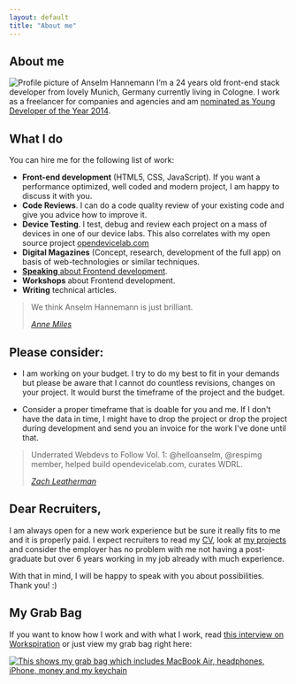 ```yaml
---
layout: default
title: "About me"
---
```


## About me

![Profile picture of Anselm Hannemann](http://img.anselmhannemann.netdna-cdn.com/img/anselm_nominee.jpg)
I’m a 24 years old front-end stack developer from lovely Munich, Germany currently living in Cologne. I work as a freelancer for companies and agencies and am [nominated as Young Developer of the Year 2014](https://thenetawards.com/vote/young-developer/anselm-hannemann/).

## What I do

You can hire me for the following list of work:

- **Front-end development** (HTML5, CSS, JavaScript). If you want a performance optimized, well coded and modern project, I am happy to discuss it with you.
- **Code Reviews**. I can do a code quality review of your existing code and give you advice how to improve it.
- **Device Testing**. I test, debug and review each project on a mass of devices in one of our device labs. This also correlates with my open source project [opendevicelab.com](http://opendevicelab.com/)
- **Digital Magazines** (Concept, research, development of the full app) on basis of web-technologies or similar techniques.
- [**Speaking** about Frontend development](/conf/).
- **Workshops** about Frontend development.
- **Writing** technical articles.

> We think Anselm Hannemann is just brilliant.
>
> <cite><a href="http://www.redtoadmedia.com/" target="_blank">Anne Miles</a></cite>

<a id="matchmyinterest"> </a>

## Please consider:

- I am working on your budget. I try to do my best to fit in your demands but please be aware that I cannot do countless revisions, changes on your project. It would burst the timeframe of the project and the budget.

- Consider a proper timeframe that is doable for you and me. If I don't have the data in time, I might have to drop the project or drop the project during development and send you an invoice for the work I've done until that.


<a id="recruiters"> </a>

> Underrated Webdevs to Follow Vol. 1: @helloanselm, @respimg member, helped build opendevicelab.com, curates WDRL.
>
> <cite><a href="http://zachleat.com/" target="_blank">Zach Leatherman</a></cite>

## Dear Recruiters,

I am always open for a new work experience but be sure it really fits to me and it is properly paid.
I expect recruiters to read my [CV](/cv/), look at [my projects](/work/) and consider the employer has no problem with me not having a post-graduate but over 6 years working in my job already with much experience.

With that in mind, I will be happy to speak with you about possibilities. Thank you! :)

## My Grab Bag

If you want to know how I work and with what I work, read [this interview on Workspiration](http://workspiration.org/anselm-hannemann) or just view my grab bag right here:

[![This shows my grab bag which includes MacBook Air, headphones, iPhone, money and my keychain](http://img.anselmhannemann.netdna-cdn.com/img/grab-bag.jpg)](https://medium.com/grab-bag/acec0b302a9d)
